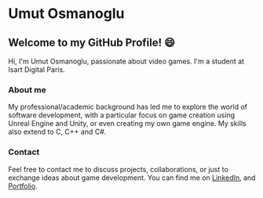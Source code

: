 # Umut Osmanoglu
## Welcome to my GitHub Profile! 😄
Hi, I'm Umut Osmanoglu, passionate about video games. I'm a student at Isart Digital Paris.

### About me
My professional/academic background has led me to explore the world of software development, with a particular focus on game creation using Unreal Engine and Unity, or even creating my own game engine. My skills also extend to C, C++ and C#.

### Contact
Feel free to contact me to discuss projects, collaborations, or just to exchange ideas about game development. You can find me on <a href="www.linkedin.com/in/umut-osmanoglu" target="_blank">LinkedIn</a>, and <a href="https://umutosmanoglu0.wixsite.com/umut-osmanoglu" target="_blank">Portfolio</a>.
